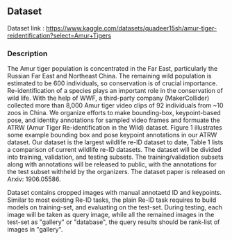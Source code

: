 ## Dataset 
Dataset link : https://www.kaggle.com/datasets/quadeer15sh/amur-tiger-reidentification?select=Amur+Tigers

### Description 
The Amur tiger population is concentrated in the Far East, particularly the Russian Far East and Northeast China. The remaining wild population is estimated to be 600 individuals, so conservation is of crucial importance. Re-identification of a species plays an important role in the conservation of wild life. With the help of WWF, a third-party company (MakerCollider) collected more than 8,000 Amur tiger video clips of 92 individuals from ~10 zoos in China. We organize efforts to make bounding-box, keypoint-based pose, and identity annotations for sampled video frames and formuate the ATRW (Amur Tiger Re-identification in the Wild) dataset. Figure 1 illustrates some example bounding box and pose keypoint annotations in our ATRW dataset. Our dataset is the largest wildlife re-ID dataset to date, Table 1 lists a comparison of current wildlife re-ID datasets. The dataset will be divided into training, validation, and testing subsets. The training/validation subsets along with annotations will be released to public, with the annotations for the test subset withheld by the organizers. The dataset paper is released on Arxiv: 1906.05586.

Dataset contains cropped images with manual annotaetd ID and keypoints. Similar to most existing Re-ID tasks, the plain Re-ID task requires to build models on training-set, and evaluating on the test-set. During testing, each image will be taken as query image, while all the remained images in the test-set as "gallery" or "database", the query results should be rank-list of images in "gallery".
